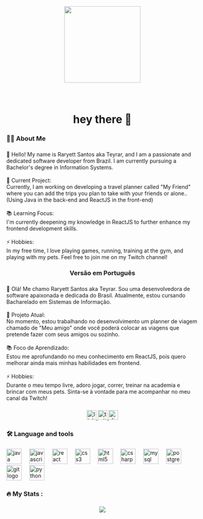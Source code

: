 <div align="center">
  <img height="200" src="https://i.giphy.com/media/v1.Y2lkPTc5MGI3NjExOTN6MDRmYTEyOXhndXc1MTZmZXJyYXhuMGp6bzdjMmZuemgzenZ1diZlcD12MV9pbnRlcm5hbF9naWZfYnlfaWQmY3Q9Zw/HscDLzkO8EOTmgkhQP/giphy.gif"  />
</div>

###

<br clear="both">

<h1 align="center">hey there 👋</h1>

###

<h3 align="left">👩‍💻  About Me</h3>

###

<p align="left">👋 Hello! My name is Raryett  Santos aka Teyrar, and I am a passionate and dedicated software developer from Brazil. I am currently pursuing a Bachelor's degree in Information Systems.<br><br>🔭 Current Project:<br>Currently, I am working on developing a travel planner called "My Friend" where you can add the trips you plan to take with your friends or alone.. (Using Java in the back-end and ReactJS in the front-end)<br><br>📚 Learning Focus:<br>I'm currently deepening my knowledge in ReactJS to further enhance my frontend development skills.<br><br>⚡ Hobbies:<br>In my free time, I love playing games, running, training at the gym, and playing with my pets. Feel free to join me on my Twitch channel!</p>

###

<h3 align="center">Versão em Português</h3>

###

<p align="left">👋 Olá! Me chamo Raryett Santos aka Teyrar. Sou uma desenvolvedora de software apaixonada e dedicada do Brasil. Atualmente, estou cursando Bacharelado em Sistemas de Informação.<br><br>🔭 Projeto Atual:<br>No momento, estou trabalhando no desenvolvimento um planner de viagem chamado de "Meu amigo" onde você poderá colocar as viagens que pretende fazer com seus amigos ou sozinho.<br><br>📚 Foco de Aprendizado:<br>Estou me aprofundando no meu conhecimento em ReactJS, pois quero melhorar ainda mais minhas habilidades em frontend.<br><br>⚡ Hobbies:<br>Durante o meu tempo livre, adoro jogar, correr, treinar na academia e brincar com meus pets. Sinta-se à vontade para me acompanhar no meu canal da Twitch!</p>

###

<div align="center">
  <a href="https://www.linkedin.com/in/raryett-santos-b236b1212/" target="_blank">
    <img src="https://img.shields.io/static/v1?message=LinkedIn&logo=linkedin&label=&color=0077B5&logoColor=white&labelColor=&style=for-the-badge" height="25" alt="linkedin logo"  />
  </a>
  <a href="https://www.twitch.tv/teyrarr" target="_blank">
    <img src="https://img.shields.io/static/v1?message=Twitch&logo=twitch&label=&color=9146FF&logoColor=white&labelColor=&style=for-the-badge" height="25" alt="twitch logo"  />
  </a>
  <img src="https://img.shields.io/static/v1?message=Discord&logo=discord&label=&color=7289DA&logoColor=white&labelColor=&style=for-the-badge" height="25" alt="discord logo"  />
</div>

###

<h3 align="left">🛠 Language and tools</h3>

###

<div align="left">
  <img src="https://cdn.jsdelivr.net/gh/devicons/devicon/icons/java/java-original.svg" height="40" alt="java logo"  />
  <img width="12" />
  <img src="https://cdn.jsdelivr.net/gh/devicons/devicon/icons/javascript/javascript-original.svg" height="40" alt="javascript logo"  />
  <img width="12" />
  <img src="https://cdn.jsdelivr.net/gh/devicons/devicon/icons/react/react-original.svg" height="40" alt="react logo"  />
  <img width="12" />
  <img src="https://cdn.jsdelivr.net/gh/devicons/devicon/icons/css3/css3-original.svg" height="40" alt="css3 logo"  />
  <img width="12" />
  <img src="https://cdn.jsdelivr.net/gh/devicons/devicon/icons/html5/html5-original.svg" height="40" alt="html5 logo"  />
  <img width="12" />
  <img src="https://cdn.jsdelivr.net/gh/devicons/devicon/icons/csharp/csharp-original.svg" height="40" alt="csharp logo"  />
  <img width="12" />
  <img src="https://cdn.jsdelivr.net/gh/devicons/devicon/icons/mysql/mysql-original.svg" height="40" alt="mysql logo"  />
  <img width="12" />
  <img src="https://cdn.jsdelivr.net/gh/devicons/devicon/icons/postgresql/postgresql-original.svg" height="40" alt="postgresql logo"  />
  <img width="12" />
  <img src="https://cdn.jsdelivr.net/gh/devicons/devicon/icons/git/git-original.svg" height="40" alt="git logo"  />
  <img width="12" />
  <img src="https://cdn.jsdelivr.net/gh/devicons/devicon/icons/python/python-original.svg" height="40" alt="python logo"  />
</div>

###

<h3 align="left">🔥   My Stats :</h3>

###

<div align="center">
  <img src="https://github-readme-stats-git-masterrstaa-rickstaa.vercel.app/api/top-langs/?username=raryett&bg_color=000&border_color=30A3DC&title_color=E94D5F&text_color=FFF"/>
  <br>
  

###
